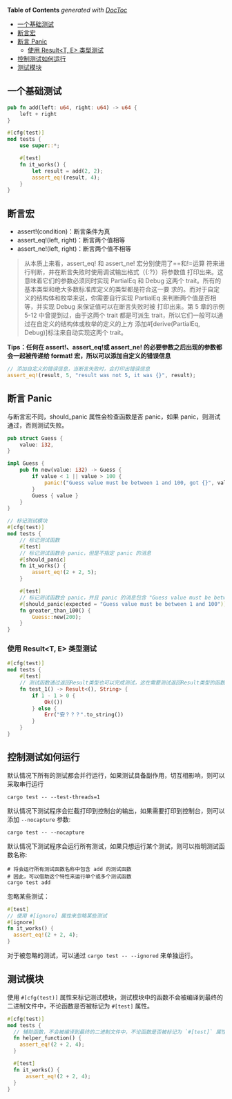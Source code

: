 <!-- START doctoc generated TOC please keep comment here to allow auto update -->
<!-- DON'T EDIT THIS SECTION, INSTEAD RE-RUN doctoc TO UPDATE -->
**Table of Contents**  *generated with [DocToc](https://github.com/thlorenz/doctoc)*

- [一个基础测试](#%E4%B8%80%E4%B8%AA%E5%9F%BA%E7%A1%80%E6%B5%8B%E8%AF%95)
- [断言宏](#%E6%96%AD%E8%A8%80%E5%AE%8F)
- [断言 Panic](#%E6%96%AD%E8%A8%80-panic)
  - [使用 Result<T, E> 类型测试](#%E4%BD%BF%E7%94%A8-resultt-e-%E7%B1%BB%E5%9E%8B%E6%B5%8B%E8%AF%95)
- [控制测试如何运行](#%E6%8E%A7%E5%88%B6%E6%B5%8B%E8%AF%95%E5%A6%82%E4%BD%95%E8%BF%90%E8%A1%8C)
- [测试模块](#%E6%B5%8B%E8%AF%95%E6%A8%A1%E5%9D%97)

<!-- END doctoc generated TOC please keep comment here to allow auto update -->

## 一个基础测试

```rust
pub fn add(left: u64, right: u64) -> u64 {
    left + right
}

#[cfg(test)]
mod tests {
    use super::*;

    #[test]
    fn it_works() {
        let result = add(2, 2);
        assert_eq!(result, 4);
    }
}
```

## 断言宏

- assert!(condition)：断言条件为真
- assert_eq!(left, right)：断言两个值相等
- assert_ne!(left, right)：断言两个值不相等

> 从本质上来看，assert_eq! 和 assert_ne! 宏分别使用了==和!=运算
> 符来进行判断，并在断言失败时使用调试输出格式（{:?}）将参数值
> 打印出来。这意味着它们的参数必须同时实现 PartialEq 和 Debug 这两个
> trait。所有的基本类型和绝大多数标准库定义的类型都是符合这一要
> 求的。而对于自定义的结构体和枚举来说，你需要自行实现 PartialEq
> 来判断两个值是否相等，并实现 Debug 来保证值可以在断言失败时被
> 打印出来。第 5 章的示例 5-12 中曾提到过，由于这两个 trait 都是可派生
> trait，所以它们一般可以通过在自定义的结构体或枚举的定义的上方
> 添加#[derive(PartialEq, Debug)]标注来自动实现这两个 trait。

**Tips：任何在 assert!、assert_eq!或 assert_ne! 的必要参数之后出现的参数都会一起被传递给 format! 宏，所以可以添加自定义的错误信息**

```rust
// 添加自定义的错误信息，当断言失败时，会打印出错误信息
assert_eq!(result, 5, "result was not 5, it was {}", result);
```

## 断言 Panic

与断言宏不同，should_panic 属性会检查函数是否 panic，如果 panic，则测试通过，否则测试失败。

```rust
pub struct Guess {
    value: i32,
}

impl Guess {
    pub fn new(value: i32) -> Guess {
        if value < 1 || value > 100 {
            panic!("Guess value must be between 1 and 100, got {}", value);
        }
        Guess { value }
    }
}

// 标记测试模块
#[cfg(test)]
mod tests {
    // 标记测试函数
    #[test]
    // 标记测试函数会 panic，但是不指定 panic 的消息
    #[should_panic]
    fn it_works() {
        assert_eq!(2 + 2, 5);
    }

    #[test]
    // 标记测试函数会 panic，并且 panic 的消息包含 "Guess value must be between 1 and 100"
    #[should_panic(expected = "Guess value must be between 1 and 100")]
    fn greater_than_100() {
        Guess::new(200);
    }
}
```

### 使用 Result<T, E> 类型测试

```rust
#[cfg(test)]
mod tests {
    #[test]
    // 测试函数通过返回Result类型也可以完成测试，这在需要测试返回Result类型的函数时非常有用
    fn test_1() -> Result<(), String> {
        if 1 - 1 > 0 {
            Ok(())
        } else {
            Err("安？？？".to_string())
        }
    }
}
```

## 控制测试如何运行

默认情况下所有的测试都会并行运行，如果测试具备副作用，切互相影响，则可以采取串行运行

```shell
cargo test -- --test-threads=1
```

默认情况下测试程序会拦截打印到控制台的输出，如果需要打印到控制台，则可以添加 `--nocapture` 参数:

```shell
cargo test -- --nocapture
```

默认情况下测试程序会运行所有测试，如果只想运行某个测试，则可以指明测试函数名称:

```shell
# 将会运行所有测试函数名称中包含 add 的测试函数
# 因此，可以借助这个特性来运行单个或多个测试函数
cargo test add
```

忽略某些测试：

```rust
#[test]
// 使用 #[ignore] 属性来忽略某些测试
#[ignore]
fn it_works() {
  assert_eq!(2 + 2, 4);
}
```

对于被忽略的测试，可以通过 `cargo test -- --ignored` 来单独运行。

## 测试模块

使用 `#[cfg(test)]` 属性来标记测试模块，测试模块中的函数不会被编译到最终的二进制文件中，不论函数是否被标记为 `#[test]` 属性。

```rust
#[cfg(test)]
mod tests {
  // 辅助函数，不会被编译到最终的二进制文件中，不论函数是否被标记为 `#[test]` 属性
  fn helper_function() {
    assert_eq!(2 + 2, 4);
  }

  #[test]
  fn it_works() {
      assert_eq!(2 + 2, 4);
  }
}
```

